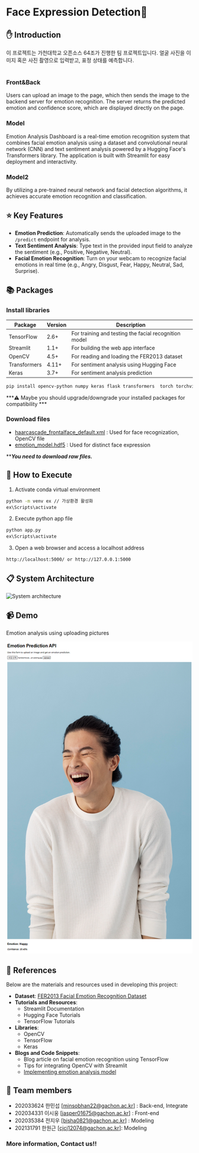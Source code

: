 # Face Expression Detection💁

## ✋ Introduction
 이 프로젝트는 가천대학교 오픈소스 64조가 진행한 팀 프로젝트입니다.
 얼굴 사진을 이미지 혹은 사진 촬영으로 입력받고, 표정 상태를 예측합니다.<br><br>
### Front&Back
 Users can upload an image to the page, which then sends the image to the backend server for emotion recognition. The server returns the predicted emotion and confidence score, which are displayed directly on the page.
### Model 
 Emotion Analysis Dashboard is a real-time emotion recognition system that combines facial emotion analysis using a dataset and convolutional neural network (CNN) and text sentiment analysis powered by a Hugging Face's Transformers library. The application is built with Streamlit for easy deployment and interactivity.
### Model2
  By utilizing a pre-trained neural network and facial detection algorithms, it achieves accurate emotion recognition and classification.


## ⭐ Key Features

- **Emotion Prediction**: Automatically sends the uploaded image to the `/predict` endpoint for analysis.
- **Text Sentiment Analysis**: Type text in the provided input field to analyze the sentiment (e.g., Positive, Negative, Neutral).
- **Facial Emotion Recognition**: Turn on your webcam to recognize facial emotions in real time (e.g., Angry, Disgust, Fear, Happy, Neutral, Sad, Surprise).
 
## 📚 Packages
### Install libraries
| Package      | Version | Description                              |
|--------------|---------|------------------------------------------|
| TensorFlow   | 2.6+    | For training and testing the facial recognition model |
| Streamlit    | 1.1+    | For building the web app interface       |
| OpenCV       | 4.5+    | For reading and loading the FER2013 dataset |
| Transformers | 4.11+   | For sentiment analysis using Hugging Face |
| Keras        | 3.7+   | For sentiment analysis prediction         |
 ```sh
 pip install opencv-python numpy keras flask transformers  torch torchvision torchaudio tensorflow streamlit
 ```
 ***⚠️ Maybe you should upgrade/downgrade your installed packages for compatibility ***
### Download files
  - [haarcascade_frontalface_default.xml](https://github.com/opencv/opencv/blob/master/data/haarcascades/haarcascade_frontalface_default.xml) : Used for face recognization, OpenCV file
  - [emotion_model.hdf5](https://github.com/petercunha/Emotion/blob/master/models/emotion_model.hdf5) : Used for distinct face expression

 *****You need to download raw files.***
## 👊 How to Execute
1. Activate conda virtual environment
  ```sh
 python -m venv ex // 가상환경 활성화
ex\Scripts\activate
 ```
2. Execute python app file
  ```sh
 python app.py 
ex\Scripts\activate
 ```
3. Open a web browser and access a localhost address
```sh
http://localhost:5000/ or http://127.0.0.1:5000
 ```
## 📋 System Architecture
![System architecture](https://github.com/user-attachments/assets/f81073d8-253b-4cb5-bf07-a9744af5f3a1)


## 📹 Demo

Emotion analysis using uploading pictures<br>

![image](https://github.com/OpensourceSW-Group-64/openswBack/blob/main/test_image.png)


## 👀 References
Below are the materials and resources used in developing this project:
- **Dataset**: [FER2013 Facial Emotion Recognition Dataset](#)
- **Tutorials and Resources**:
  - Streamlit Documentation
  - Hugging Face Tutorials
  - TensorFlow Tutorials
- **Libraries**:
  - OpenCV
  - TensorFlow
  - Keras
- **Blogs and Code Snippets**:
  - Blog article on facial emotion recognition using TensorFlow
  - Tips for integrating OpenCV with Streamlit
  - [Implementing emotion analysis model](https://blog.naver.com/tmvmffpsej/223104743267)
## 👨 Team members
  - 202033624 한민섭 [minsobhan22@gachon.ac.kr] : Back-end, Integrate
  - 202034331 이시웅 [jasper01675@gachon.ac.kr] : Front-end
  - 202035384 전지우 [bisha0821@gachon.ac.kr] : Modeling
  - 202131791 한원근 [cjcj12074@gachon.ac.kr]: Modeling
### **More information, Contact us!!**

